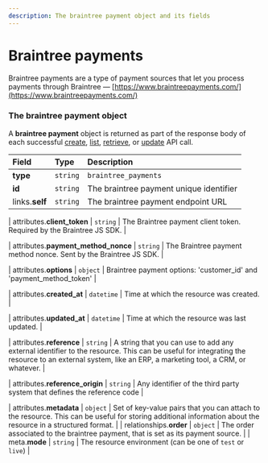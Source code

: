 ```yaml
---
description: The braintree payment object and its fields
---
```


# Braintree payments

Braintree payments are a type of payment sources that let you process payments through Braintree — [https://www.braintreepayments.com/](https://www.braintreepayments.com/)


### The braintree payment object

A **braintree payment** object is returned as part of the response body of each successful
[create](https://docs.commercelayer.io/api/resources/braintree_payments/create_braintree_payment),
[list](https://docs.commercelayer.io/api/resources/braintree_payments/list_braintree_payments),
[retrieve](https://docs.commercelayer.io/api/resources/braintree_payments/retrieve_braintree_payment),
or [update](https://docs.commercelayer.io/api/resources/braintree_payments/update_braintree_payment) API call.

| Field | Type | Description |
| :--- | :--- | :--- |
| **type** | `string` | `braintree_payments` |
| **id** | `string` | The braintree payment unique identifier |
| links.**self** | `string` | The braintree payment endpoint URL |

| attributes.**client_token** | `string` | The Braintree payment client token. Required by the Braintree JS SDK. |

| attributes.**payment_method_nonce** | `string` | The Braintree payment method nonce. Sent by the Braintree JS SDK. |

| attributes.**options** | `object` | Braintree payment options: 'customer_id' and 'payment_method_token' |

| attributes.**created_at** | `datetime` | Time at which the resource was created. |

| attributes.**updated_at** | `datetime` | Time at which the resource was last updated. |

| attributes.**reference** | `string` | A string that you can use to add any external identifier to the resource. This can be useful for integrating the resource to an external system, like an ERP, a marketing tool, a CRM, or whatever. |

| attributes.**reference_origin** | `string` | Any identifier of the third party system that defines the reference code |

| attributes.**metadata** | `object` | Set of key-value pairs that you can attach to the resource. This can be useful for storing additional information about the resource in a structured format. |
| relationships.**order** | `object` | The order associated to the braintree payment, that is set as its payment source. |
| meta.**mode** | `string` | The resource environment \(can be one of `test` or `live`\) |

